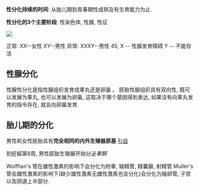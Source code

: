 **性分化持续的时间**: 从胎儿期到青春期性成熟及有生育能力为止.

**性分化的3个主要阶段**: 性染色体, 性腺, 性征

![](https://picture-bed-1301848969.cos.ap-shanghai.myqcloud.com/20220525165450.png)

正常:
XX--女性
XY--男性
异常:
XXXY--男性
45, X -- 性腺发育障碍
Y -- 不能存活


## 性腺分化
性腺性分化是指性腺组织发育成睾丸还是卵巢 。
胚胎性腺组织具有双向性, 既可以发展为睾丸, 也可以发展为卵巢, 这取决于哪个基因得到表达, 如果没有向睾丸发育的指令存在, 就会向卵巢发育.


## 胎儿期的分化
男性和女性胚胎具有**完全相同的内外生殖器原基** [引自](x-devonthink-item://B3FF92DF-2643-471A-B5A1-C874CC0FD4BC)


到妊娠第8周, 男性胚胎生殖腺开始分泌*睾酮*


Wolffian's 管在雄性激素的影响下会分化为附睾, 输精管, 精囊腺, 射精管
Muller's 管会雌性激素的影响下(缺少雄性激素无雌性激素也会分化)会分化为输卵管, 子宫以及阴道上半部分.